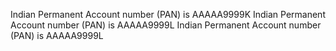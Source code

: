 


Indian Permanent Account number (PAN) is AAAAA9999K
Indian Permanent Account number (PAN) is AAAAA9999L
Indian Permanent Account number (PAN) is AAAAA9999L




